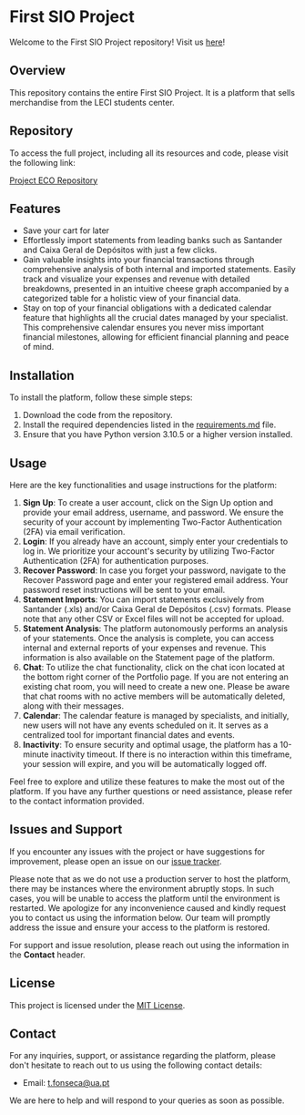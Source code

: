 # First SIO Project

Welcome to the First SIO Project repository! Visit us [here](http://www.financialtipeco.online:5070)!

## Overview

This repository contains the entire First SIO Project. It is a platform that sells merchandise from the LECI students center.

## Repository

To access the full project, including all its resources and code, please visit the following link:

[Project ECO Repository](https://github.com/tiagosf13/SIO-Project)

## Features

- Save your cart for later
- Effortlessly import statements from leading banks such as Santander and Caixa Geral de Depósitos with just a few clicks.
- Gain valuable insights into your financial transactions through comprehensive analysis of both internal and imported statements. Easily track and visualize your expenses and revenue with detailed breakdowns, presented in an intuitive cheese graph accompanied by a categorized table for a holistic view of your financial data.
- Stay on top of your financial obligations with a dedicated calendar feature that highlights all the crucial dates managed by your specialist. This comprehensive calendar ensures you never miss important financial milestones, allowing for efficient financial planning and peace of mind.

## Installation

To install the platform, follow these simple steps:

1. Download the code from the repository.
2. Install the required dependencies listed in the [requirements.md](https://github.com/Projeto-ECO/Project-ECO/blob/main/requirements.md) file.
3. Ensure that you have Python version 3.10.5 or a higher version installed.

## Usage


Here are the key functionalities and usage instructions for the platform:

1. **Sign Up**: To create a user account, click on the Sign Up option and provide your email address, username, and password. We ensure the security of your account by implementing Two-Factor Authentication (2FA) via email verification.
2. **Login**: If you already have an account, simply enter your credentials to log in. We prioritize your account's security by utilizing Two-Factor Authentication (2FA) for authentication purposes.
3. **Recover Password**: In case you forget your password, navigate to the Recover Password page and enter your registered email address. Your password reset instructions will be sent to your email.
4. **Statement Imports**: You can import statements exclusively from Santander (.xls) and/or Caixa Geral de Depósitos (.csv) formats. Please note that any other CSV or Excel files will not be accepted for upload.
5. **Statement Analysis**: The platform autonomously performs an analysis of your statements. Once the analysis is complete, you can access internal and external reports of your expenses and revenue. This information is also available on the Statement page of the platform.
6. **Chat**: To utilize the chat functionality, click on the chat icon located at the bottom right corner of the Portfolio page. If you are not entering an existing chat room, you will need to create a new one. Please be aware that chat rooms with no active members will be automatically deleted, along with their messages.
7. **Calendar**: The calendar feature is managed by specialists, and initially, new users will not have any events scheduled on it. It serves as a centralized tool for important financial dates and events.
8. **Inactivity**: To ensure security and optimal usage, the platform has a 10-minute inactivity timeout. If there is no interaction within this timeframe, your session will expire, and you will be automatically logged off.

Feel free to explore and utilize these features to make the most out of the platform. If you have any further questions or need assistance, please refer to the contact information provided.

## Issues and Support

If you encounter any issues with the project or have suggestions for improvement, please open an issue on our [issue tracker](https://github.com/orgs/Projeto-ECO/issues).

Please note that as we do not use a production server to host the platform, there may be instances where the environment abruptly stops. In such cases, you will be unable to access the platform until the environment is restarted. We apologize for any inconvenience caused and kindly request you to contact us using the information below. Our team will promptly address the issue and ensure your access to the platform is restored.

For support and issue resolution, please reach out using the information in the **Contact** header.

## License

This project is licensed under the [MIT License](LICENSE).

## Contact

For any inquiries, support, or assistance regarding the platform, please don't hesitate to reach out to us using the following contact details:

* Email: [t.fonseca@ua.pt](mailto:t.fonseca@ua.pt)

We are here to help and will respond to your queries as soon as possible.
